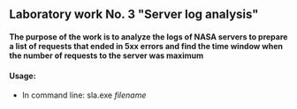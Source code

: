 ## Laboratory work No. 3 "Server log analysis"
#### The purpose of the work is to analyze the logs of NASA servers to prepare a list of requests that ended in 5xx errors and find the time window when the number of requests to the server was maximum
#### Usage:
* In command line: sla.exe *filename*
